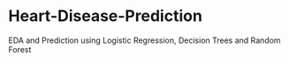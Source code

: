 # Heart-Disease-Prediction
EDA and Prediction using Logistic Regression, Decision Trees and Random Forest
